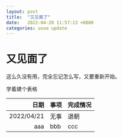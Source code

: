 ```yaml
---
layout: post
title:  "又见面了"
date:   2022-04-20 11:57:13 +0800
categories: usoa update
---
```


# 又见面了

这么久没有用，完全忘记怎么写，又要重新开始。

学着建个表格

|日期|事项|完成情况|
|-:|-|-|
|2022/04/21|无事|退朝|
|aaa|bbb|ccc|

